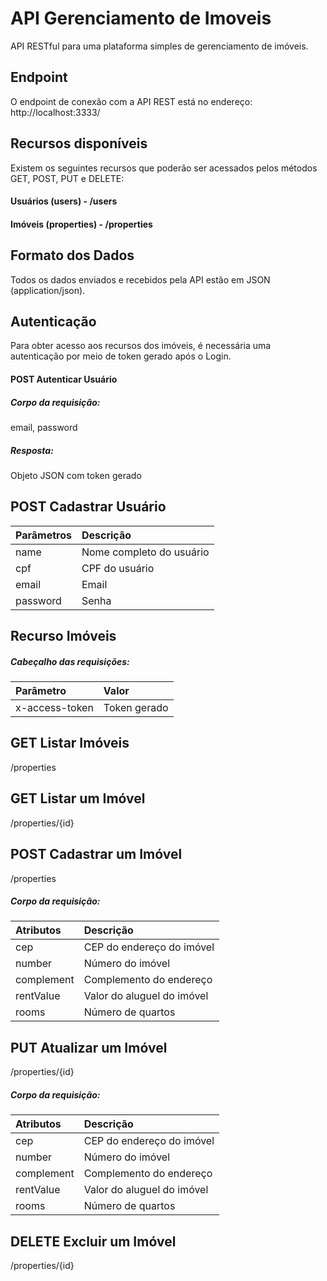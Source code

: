 # API Gerenciamento de Imoveis
API RESTful para uma plataforma simples de gerenciamento de imóveis.

## Endpoint
O endpoint de conexão com a API REST está no endereço: http://localhost:3333/

## Recursos disponíveis
Existem os seguintes recursos que poderão ser acessados pelos métodos GET, POST, PUT e DELETE:<br>
#### Usuários (users) - /users
#### Imóveis (properties) - /properties

## Formato dos Dados
Todos os dados enviados e recebidos pela API estão em JSON (application/json).

## Autenticação
Para obter acesso aos recursos dos imóveis, é necessária uma autenticação por meio de token gerado após o Login.
#### POST Autenticar Usuário
##### Corpo da requisição: 
email, password
##### Resposta: 
Objeto JSON com token gerado

## POST Cadastrar Usuário
Parâmetros | Descrição
:-------   | :------
name       | Nome completo do usuário
cpf        | CPF do usuário
email      | Email
password   | Senha

## Recurso Imóveis
##### Cabeçalho das requisições:
Parâmetro | Valor
:-------   | :------
x-access-token      | Token gerado

## GET Listar Imóveis
/properties
## GET Listar um Imóvel
/properties/{id}
## POST Cadastrar um Imóvel
/properties
##### Corpo da requisição: 
Atributos  | Descrição
:-------   | :------
cep        | CEP do endereço do imóvel
number     | Número do imóvel
complement | Complemento do endereço
rentValue  | Valor do aluguel do imóvel
rooms      | Número de quartos

## PUT Atualizar um Imóvel
/properties/{id}
##### Corpo da requisição: 
Atributos  | Descrição
:-------   | :------
cep        | CEP do endereço do imóvel
number     | Número do imóvel
complement | Complemento do endereço
rentValue  | Valor do aluguel do imóvel
rooms      | Número de quartos

## DELETE Excluir um Imóvel
/properties/{id}
